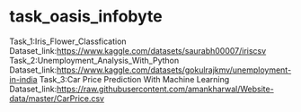 # task_oasis_infobyte
Task_1:Iris_Flower_Classfication
Dataset_link:https://www.kaggle.com/datasets/saurabh00007/iriscsv
Task_2:Unemployment_Analysis_With_Python
Dataset_link:https://www.kaggle.com/datasets/gokulrajkmv/unemployment-in-india
Task_3:Car Price Prediction With Machine Learning
Dataset_link:https://raw.githubusercontent.com/amankharwal/Website-data/master/CarPrice.csv
